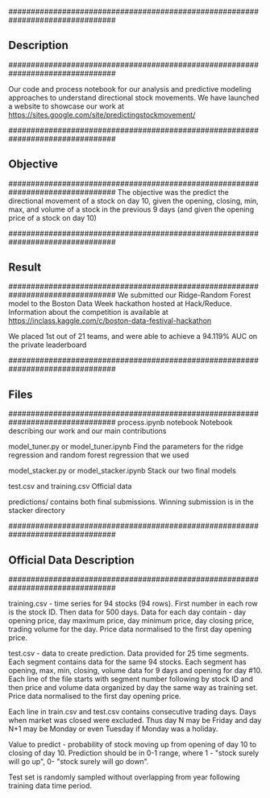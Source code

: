 ################################################################################
## Description
################################################################################

Our code and process notebook for our analysis and predictive modeling
approaches to understand directional stock movements. We have launched a website
to showcase our work at https://sites.google.com/site/predictingstockmovement/

################################################################################
## Objective
################################################################################
The objective was the predict the directional movement of a stock on day 10, given
the opening, closing, min, max, and volume of a stock in the previous 9 days 
(and given the opening price of a stock on day 10)

################################################################################
## Result
################################################################################
We submitted our Ridge-Random Forest model to the Boston Data Week hackathon
hosted at Hack/Reduce. Information about the competition is available at 
https://inclass.kaggle.com/c/boston-data-festival-hackathon

We placed 1st out of 21 teams, and were able to achieve a 94.119% AUC on the
private leaderboard

################################################################################
## Files
################################################################################
process.ipynb notebook
	Notebook describing our work and our main contributions

model_tuner.py or model_tuner.ipynb
	Find the parameters for the ridge regression and random forest regression
	that we used

model_stacker.py or model_stacker.ipynb
	Stack our two final models

test.csv and training.csv
	Official data

predictions/
	contains both final submissions. Winning submission is in the stacker directory

################################################################################
## Official Data Description
################################################################################

training.csv - time series for 94 stocks (94 rows). First number in each row is the stock ID. Then data for 500 days. Data for each day contain - day opening price, day maximum price, day minimum price, day closing price, trading volume for the day. Price data normalised to the first day opening price.

test.csv - data to create prediction. Data provided for 25 time segments. Each segment contains data for the same 94 stocks. Each segment has opening, max, min, closing, volume data for 9 days and opening for day #10. Each line of the file starts with segment number following by stock ID and then price and volume data organized by day the same way as training set.  Price data normalised to the first day opening price.

Each line in train.csv and test.csv contains consecutive trading days. Days when market was closed were excluded. Thus day N may be Friday and day N+1 may be Monday or even Tuesday if Monday was a holiday. 

Value to predict - probability of stock moving up from  opening of day 10 to closing of day 10. Prediction should be in 0-1 range, where 1 - "stock surely will go up", 0- "stock surely will go down".

Test set is randomly sampled without overlapping from year following training data time period.
